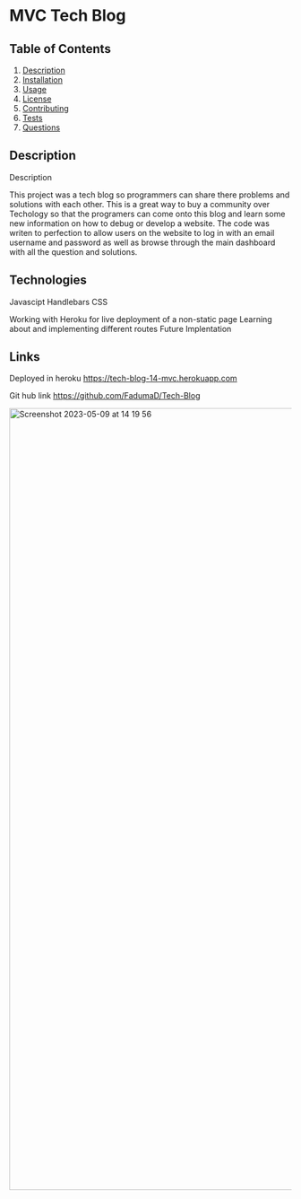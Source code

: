 # MVC Tech Blog

## Table of Contents
1. [Description](#description)
2. [Installation](#installation)
3. [Usage](#usage)
4. [License](#license)
5. [Contributing](#contributing)
6. [Tests](#tests)
7. [Questions](#questions)

## Description
Description

This project was a tech blog so programmers can share there problems and solutions with each other. This is a great way to buy a community over Techology so that the programers can come onto this blog and learn some new information on how to debug or develop a website. The code was writen to perfection to allow users on the website to log in with an email username and password as well as browse through the main dashboard with all the question and solutions.

## Technologies

Javascipt Handlebars CSS

Working with Heroku for live deployment of a non-static page Learning about and implementing different routes Future Implentation

## Links 

Deployed in heroku https://tech-blog-14-mvc.herokuapp.com

Git hub link https://github.com/FadumaD/Tech-Blog

<img width="1394" alt="Screenshot 2023-05-09 at 14 19 56" src="https://github.com/FadumaD/Tech-Blog/assets/117111465/082b4d59-db0b-4f5f-afab-f6ace7dc89f2">

